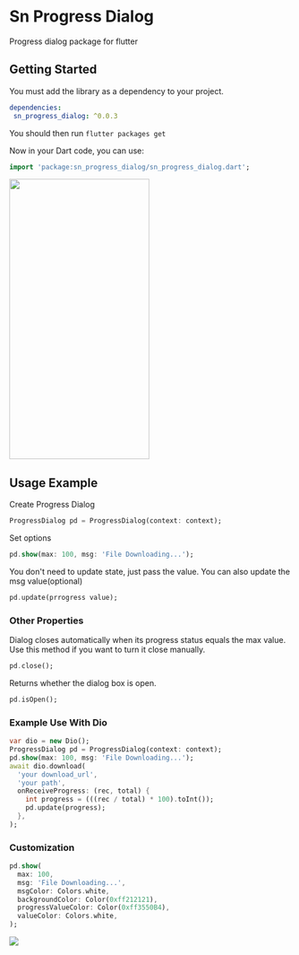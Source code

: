 # Sn Progress Dialog

Progress dialog package for flutter

## Getting Started

You must add the library as a dependency to your project.
```yaml
dependencies:
 sn_progress_dialog: ^0.0.3
```

You should then run `flutter packages get`

Now in your Dart code, you can use:

```dart
import 'package:sn_progress_dialog/sn_progress_dialog.dart';
```

<img width=250 height='500' src='https://github.com/emreesen27/Flutter-Progress-Dialog/blob/assets/egg.gif?raw=true'/>

## Usage Example

Create Progress Dialog

```dart
ProgressDialog pd = ProgressDialog(context: context);
```
Set options

```dart
pd.show(max: 100, msg: 'File Downloading...');
```

You don't need to update state, just pass the value.
You can also update the msg value(optional)
 
```dart
pd.update(prrogress value);
```

### Other Properties

Dialog closes automatically when its progress status equals the max value.
Use this method if you want to turn it close manually.

```dart
pd.close();
```
Returns whether the dialog box is open.

```dart
pd.isOpen();
```

### Example Use With Dio

```dart 
var dio = new Dio();
ProgressDialog pd = ProgressDialog(context: context);
pd.show(max: 100, msg: 'File Downloading...');
await dio.download(
  'your download_url',
  'your path',
  onReceiveProgress: (rec, total) {
    int progress = (((rec / total) * 100).toInt());
    pd.update(progress);
  },
);
```

### Customization

```dart
pd.show(
  max: 100,
  msg: 'File Downloading...',
  msgColor: Colors.white,
  backgroundColor: Color(0xff212121),
  progressValueColor: Color(0xff3550B4),
  valueColor: Colors.white,
);
```
<img src='https://github.com/emreesen27/Flutter-Progress-Dialog/blob/assets/egs.png?raw=true'/>
